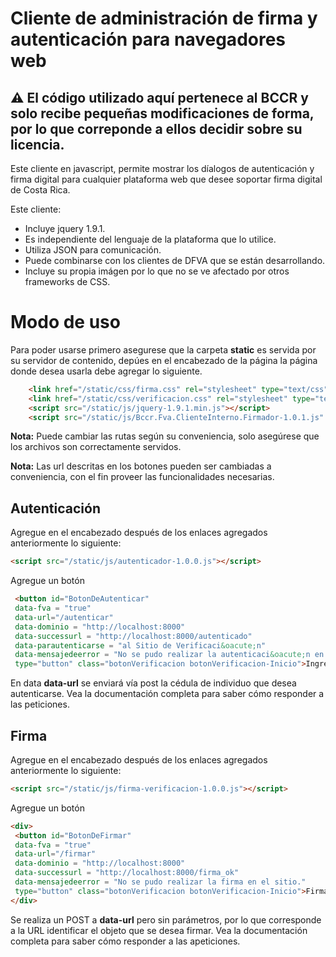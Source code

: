 # Cliente de administración de firma y autenticación para navegadores web

## :warning: El código utilizado aquí pertenece al BCCR y solo recibe pequeñas modificaciones de forma, por lo que correponde a ellos decidir sobre su licencia.

Este cliente en javascript, permite mostrar los díalogos de autenticación y firma digital para cualquier plataforma web que desee soportar firma digital de Costa Rica.

Este cliente:

* Incluye jquery 1.9.1.
* Es independiente del lenguaje de la plataforma que lo utilice.
* Utiliza JSON para comunicación.
* Puede combinarse con los clientes de DFVA que se están desarrollando.
* Incluye su propia imágen por lo que no se ve afectado por otros frameworks de CSS.


# Modo de uso

Para poder usarse primero asegurese que la carpeta **static** es servida por su servidor de contenido, depúes en el encabezado de la página la página donde desea usarla debe agregar lo siguiente.

```html
    <link href="/static/css/firma.css" rel="stylesheet" type="text/css" />
    <link href="/static/css/verificacion.css" rel="stylesheet" type="text/css" />
    <script src="/static/js/jquery-1.9.1.min.js"></script>
    <script src="/static/js/Bccr.Fva.ClienteInterno.Firmador-1.0.1.js" type="text/javascript"></script>
```

**Nota:** Puede cambiar las rutas según su conveniencia, solo asegúrese que los archivos son correctamente servidos.

**Nota:** Las url descritas en los botones pueden ser cambiadas a conveniencia, con el fin proveer las funcionalidades necesarias.

## Autenticación 

Agregue en el encabezado después de los enlaces agregados anteriormente lo siguiente:

```html
<script src="/static/js/autenticador-1.0.0.js"></script>
```

Agregue un botón 

```html
 <button id="BotonDeAutenticar"
 data-fva = "true" 
 data-url="/autenticar" 
 data-dominio = "http://localhost:8000" 
 data-successurl = "http://localhost:8000/autenticado"
 data-parautenticarse = "al Sitio de Verificaci&oacute;n" 
 data-mensajedeerror = "No se pudo realizar la autenticaci&oacute;n en el sitio de verificaci&oacute;n."
 type="button" class="botonVerificacion botonVerificacion-Inicio">Ingresar</button>
```

En data **data-url** se enviará vía post la cédula de individuo que desea autenticarse.  Vea la documentación completa para saber cómo responder a las peticiones.

## Firma

Agregue en el encabezado después de los enlaces agregados anteriormente lo siguiente:

```html
<script src="/static/js/firma-verificacion-1.0.0.js"></script>
```

Agregue un botón 

```html
<div>
 <button id="BotonDeFirmar"
 data-fva = "true" 
 data-url="/firmar"
 data-dominio = "http://localhost:8000" 
 data-successurl = "http://localhost:8000/firma_ok"
 data-mensajedeerror = "No se pudo realizar la firma en el sitio."
 type="button" class="botonVerificacion botonVerificacion-Inicio">Firmar</button>
</div>
```

Se realiza un POST a **data-url** pero sin parámetros, por lo que corresponde a la URL identificar el objeto que se desea firmar.  Vea la documentación completa para saber cómo responder a las apeticiones.

